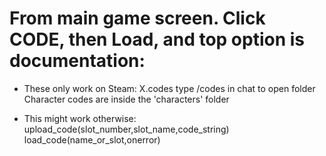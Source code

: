 
# From main game screen. Click CODE, then Load, and top option is documentation:
- These only work on Steam:
    X.codes
    type /codes in chat to open folder
    Character codes are inside the 'characters' folder

- This might work otherwise:
upload_code(slot_number,slot_name,code_string)
load_code(name_or_slot,onerror)